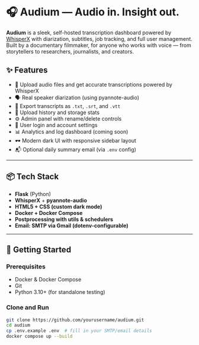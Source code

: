 # 🎧 Audium — Audio in. Insight out.

**Audium** is a sleek, self-hosted transcription dashboard powered by [WhisperX](https://github.com/m-bain/whisperx) with diarization, subtitles, job tracking, and full user management. Built by a documentary filmmaker, for anyone who works with voice — from storytellers to researchers, journalists, and creators.

## ✨ Features

- 🎤 Upload audio files and get accurate transcriptions powered by WhisperX
- 🗣️ Real speaker diarization (using pyannote-audio)
- 📜 Export transcripts as `.txt`, `.srt`, and `.vtt`
- 📂 Upload history and storage stats
- ⚙️ Admin panel with rename/delete controls
- 🔐 User login and account settings
- 📊 Analytics and log dashboard (coming soon)
- 🕶️ Modern dark UI with responsive sidebar layout
- 📬 Optional daily summary email (via `.env` config)

---

## 📦 Tech Stack

- **Flask** (Python)
- **WhisperX** + **pyannote-audio**
- **HTML5 + CSS (custom dark mode)**
- **Docker + Docker Compose**
- **Postprocessing with utils & schedulers**
- **Email: SMTP via Gmail (dotenv-configurable)**

---

## 🚀 Getting Started

### Prerequisites

- Docker & Docker Compose
- Git
- Python 3.10+ (for standalone testing)

### Clone and Run

```bash
git clone https://github.com/yourusername/audium.git
cd audium
cp .env.example .env  # fill in your SMTP/email details
docker compose up --build
